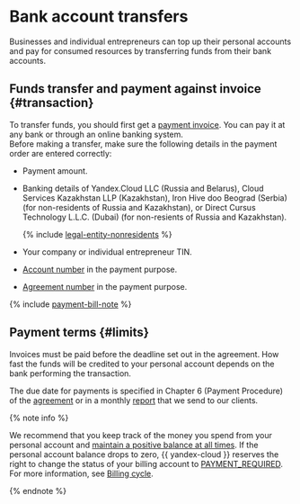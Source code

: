 # Bank account transfers

Businesses and individual entrepreneurs can top up their personal accounts and pay for consumed resources by transferring funds from their bank accounts.

## Funds transfer and payment against invoice {#transaction}

To transfer funds, you should first get a [payment invoice](../concepts/bill.md). You can pay it at any bank or through an online banking system.<br/>Before making a transfer, make sure the following details in the payment order are entered correctly:

* Payment amount.
* Banking details of Yandex.Cloud LLC (Russia and Belarus), Cloud Services Kazakhstan LLP (Kazakhstan), Iron Hive doo Beograd (Serbia) (for non-residents of Russia and Kazakhstan), or Direct Cursus Technology L.L.C. (Dubai) (for non-resients of Russia and Kazakhstan).

  {% include [legal-entity-nonresidents](../../_includes/billing/legal-entity-nonresidents.md) %}

* Your company or individual entrepreneur TIN.
* [Account number](../concepts/personal-account.md#id) in the payment purpose.
* [Agreement number](../concepts/contract.md) in the payment purpose.

{% include [payment-bill-note](../_includes/payment-bill-note.md) %}



## Payment terms {#limits}

Invoices must be paid before the deadline set out in the agreement. How fast the funds will be credited to your personal account depends on the bank performing the transaction.

The due date for payments is specified in Chapter 6 (Payment Procedure) of the [agreement](../concepts/contract.md) or in a monthly [report](../concepts/act.md#report-of-completion) that we send to our clients.


{% note info %}

We recommend that you keep track of the money you spend from your personal account and [maintain a positive balance at all times](../operations/pay-the-bill.md). If the personal account balance drops to zero, {{ yandex-cloud }} reserves the right to change the status of your billing account to [PAYMENT_REQUIRED](../concepts/billing-account-statuses.md#conditions). For more information, see [Billing cycle](../payment/billing-cycle-business.md).

{% endnote %}



